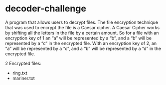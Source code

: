 # decoder-challenge

A program that allows users to decrypt files. The file encryption technique that was used to encrypt the file is a Caesar cipher.  A Caesar Cipher works by shifting all the letters in the file by a certain amount.  So for a file with an encryption key of 1 an “a” will be represented by a “b”, and a “b” will be represented by a “c” in the encrypted file.  With an encryption key of 2, an “a” will be represented by a “c”, and a “b” will be represented by a “d” in the encrypted file.

2 Encrypted files:
  - ring.txt
  - mariner.txt
